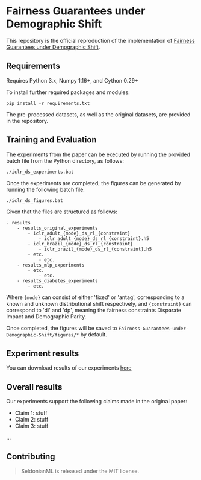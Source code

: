 
# Fairness Guarantees under Demographic Shift

This repository is the official reproduction of the implementation of [Fairness Guarantees under Demographic Shift](https://openreview.net/pdf?id=wbPObLm6ueA). 

## Requirements

Requires Python 3.x, Numpy 1.16+, and Cython 0.29+

To install further required packages and modules:

```setup
pip install -r requirements.txt
```

The pre-processed datasets, as well as the original datasets, are provided in the repository.

## Training and Evaluation

The experiments from the paper can be executed by running the provided batch file from the Python directory, as follows:

```setup
./iclr_ds_experiments.bat
```
     
Once the experiments are completed, the figures can be generated by running the following batch file.

```setup
./iclr_ds_figures.bat
```
Given that the files are structured as follows:

```setup
- results
    - results_original_experiments
        - iclr_adult_{mode}_ds_rl_{constraint}
            - iclr_adult_{mode}_ds_rl_{constraint}.h5
        - iclr_brazil_{mode}_ds_rl_{constraint}
            - iclr_brazil_{mode}_ds_rl_{constraint}.h5
        - etc.
            - etc.
    - results_mlp_experiments
        - etc.
            - etc.
    - results_diabetes_experiments   
        - etc.
```
Where `{mode}` can consist of either 'fixed' or 'antag', corresponding to a known and unknown distributional shift respectively, and `{constraint}` can correspond to 'di' and 'dp', meaning the fairness constraints Disparate Impact and Demographic Parity.

Once completed, the figures will be saved to `Fairness-Guarantees-under-Demographic-Shift/figures/*` by default.


## Experiment results

You can download results of our experiments [here](https://drive.google.com/drive/folders/1u41wPeqjdMjkaXf5T0nJtW0i446fycLV?usp=sharing) 

## Overall results

Our experiments support the following claims made in the original paper:

- Claim 1:
     stuff
- Claim 2:
     stuff
- Claim 3:
     stuff

...

## Contributing

> SeldonianML is released under the MIT license.
